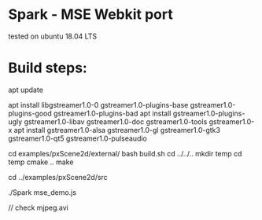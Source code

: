 # Spark - MSE Webkit port

tested on ubuntu 18.04 LTS

# Build steps:

apt update

apt install libgstreamer1.0-0 gstreamer1.0-plugins-base gstreamer1.0-plugins-good gstreamer1.0-plugins-bad 
apt install gstreamer1.0-plugins-ugly gstreamer1.0-libav gstreamer1.0-doc gstreamer1.0-tools gstreamer1.0-x 
apt install gstreamer1.0-alsa gstreamer1.0-gl gstreamer1.0-gtk3 gstreamer1.0-qt5 gstreamer1.0-pulseaudio

cd examples/pxScene2d/external/
bash build.sh
cd ../../..
mkdir temp
cd temp
cmake ..
make

cd ../examples/pxScene2d/src

./Spark mse_demo.js

// check mjpeg.avi

